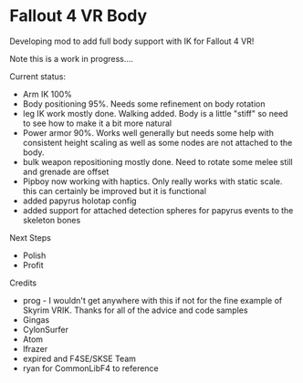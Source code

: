 # Fallout 4 VR Body
Developing mod to add full body support with IK for Fallout 4 VR!

Note this is a work in progress....

Current status:
- Arm IK 100%
- Body positioning 95%.   Needs some refinement on body rotation
- leg IK work mostly done.   Walking added.    Body is a little "stiff" so need to see how to make it a bit more natural
- Power armor 90%.    Works well generally but needs some help with consistent height scaling as well as some nodes are not attached to the body.
- bulk weapon repositioning mostly done.     Need to rotate some melee still and grenade are offset
- Pipboy now working with haptics.    Only really works with static scale.     this can certainly be improved but it is functional
- added papyrus holotap config
- added support for attached detection spheres for papyrus events to the skeleton bones

Next Steps
- Polish
- Profit

Credits
- prog - I wouldn't get anywhere with this if not for the fine example of Skyrim VRIK.   Thanks for all of the advice and code samples
- Gingas
- CylonSurfer
- Atom
- lfrazer
- expired and F4SE/SKSE Team
- ryan for CommonLibF4 to reference

